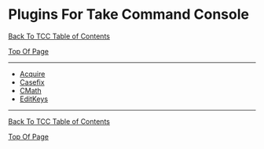 <title>Plugins For Take Command Console</title>

#   Plugins For Take Command Console
<a name="top"></a>

[Back To TCC Table of Contents](TCC.html)

[Top Of Page](#top)

---
* [Acquire](http://prospero.unm.edu/plugins/acquire.html)  
* [Casefix](http://prospero.unm.edu/plugins/casefix.html)  
* [CMath](http://prospero.unm.edu/plugins/cmath.html)  
* [EditKeys](http://prospero.unm.edu/plugins/editkeys.html)  
---

[Back To TCC Table of Contents](TCC.html)

[Top Of Page](#top)
